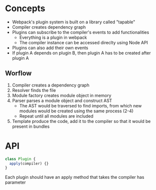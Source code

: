 # Concepts

- Webpack's plugin system is built on a library called "tapable"
- Compiler creates dependency graph
- Plugins can subscribe to the compiler's events to add functionalities
  - Everything is a plugin in webpack
  - The compiler instance can be accessed direclty using Node API
- Plugins can also add their own events
- If plugin A depends on plugin B, then plugin A has to be created after plugin
  A

## Worflow

1. Compiler creates a dependency graph
2. Resolver finds the file
3. Module factory creates module object in memory
4. Parser parses a module object and construct AST
   - The AST would be traversed to find imports, from which new modules would be
     created using the same process (2-4)
   - Repeat until all modules are included
5. Template produce the code, add it to the compiler so that it would be present
   in bundles

# API

```ts
class Plugin {
  apply(compiler) {}
}
```

Each plugin should have an apply method that takes the compiler has parameter
